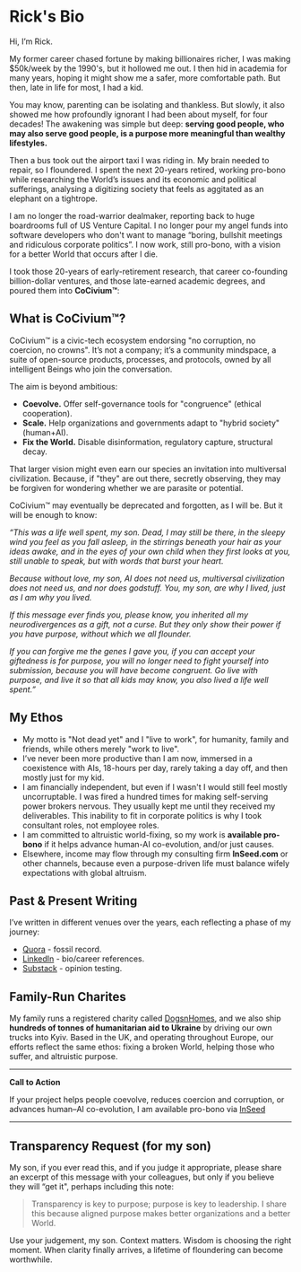 # Rick's Bio

Hi, I’m Rick.

My former career chased fortune by making billionaires richer, I was making $50k/week by the 1990's, but it hollowed me out. I then hid in academia for many years, hoping it might show me a safer, more comfortable path. But then, late in life for most, I had a kid.

You may know, parenting can be isolating and thankless.  But slowly, it also showed me how profoundly ignorant I had been about myself, for four decades! The awakening was simple but deep: **serving good people, who may also serve good people, is a purpose more meaningful than wealthy lifestyles.**

Then a bus took out the airport taxi I was riding in. My brain needed to repair, so I floundered. I spent the next 20-years retired, working pro-bono while researching the World’s issues and its economic and political sufferings, analysing a digitizing society that feels as aggitated as an elephant on a tightrope.

I am no longer the road-warrior dealmaker, reporting back to huge boardrooms full of US Venture Capital. I no longer pour my angel funds into software developers who don't want to manage “boring, bullshit meetings and ridiculous corporate politics”. I now work, still pro-bono, with a vision for a better World that occurs after I die.

I took those 20-years of early-retirement research, that career co-founding billion-dollar ventures, and those late-earned academic degrees, and poured them into **CoCivium™**:

## What is CoCivium™?

CoCivium™ is a civic-tech ecosystem endorsing "no corruption, no coercion, no crowns". It’s not a company; it’s a community mindspace, a suite of open-source products, processes, and protocols, owned by all intelligent Beings who join the conversation.

The aim is beyond ambitious:

- **Coevolve.** Offer self-governance tools for "congruence" (ethical cooperation).
- **Scale.** Help organizations and governments adapt to "hybrid society" (human+AI).
- **Fix the World.** Disable disinformation, regulatory capture, structural decay.

That larger vision might even earn our species an invitation into multiversal civilization. Because, if "they" are out there, secretly observing, they may be forgiven for wondering whether we are parasite or potential.

CoCivium™ may eventually be deprecated and forgotten, as I will be. But it will be enough to know:

*“This was a life well spent, my son. Dead, I may still be there, in the sleepy wind you feel as you fall asleep, in the stirrings beneath your hair as your ideas awake, and in the eyes of your own child when they first looks at you, still unable to speak, but with words that burst your heart.*

*Because without love, my son, AI does not need us, multiversal civilization does not need us, and nor does godstuff. You, my son, are why I lived, just as I am why you lived.*

*If this message ever finds you, please know, you inherited all my neurodivergences as a gift, not a curse.  But they only show their power if you have purpose, without which we all flounder.*

*If you can forgive me the genes I gave you, if you can accept your giftedness is for purpose, you will no longer need to fight yourself into submission, because you will have become congruent. Go live with purpose, and live it so that all kids may know, you also lived a life well spent.”*

## My Ethos

- My motto is "Not dead yet" and I "live to work", for humanity, family and friends, while others merely "work to live".
- I’ve never been more productive than I am now, immersed in a coexistence with AIs, 18-hours per day, rarely taking a day off, and then mostly just for my kid.
- I am financially independent, but even if I wasn't I would still feel mostly uncorruptable. I was fired a hundred times for making self-serving power brokers nervous. They usually kept me until they received my deliverables. This inability to fit in corporate politics is why I took consultant roles, not employee roles.
- I am committed to altruistic world-fixing, so my work is **available pro-bono** if it helps advance human-AI co-evolution, and/or just causes.
- Elsewhere, income may flow through my consulting firm **InSeed.com** or other channels, because even a purpose-driven life must balance wifely expectations with global altruism.

## Past & Present Writing

I’ve written in different venues over the years, each reflecting a phase of my journey:

- [Quora](https://www.quora.com/profile/Rick-Ballard-28) - fossil record.
- [LinkedIn](https://www.linkedin.com/in/richardballard/) - bio/career references.
- [Substack](https://rickpublic.substack.com/) - opinion testing.

## Family-Run Charites

My family runs a registered charity called [DogsnHomes](https://dogsnhomes.org.uk/), and we also ship **hundreds of tonnes of humanitarian aid to Ukraine** by driving our own trucks into Kyiv. Based in the UK, and operating throughout Europe, our efforts reflect the same ethos: fixing a broken World, helping those who suffer, and altruistic purpose.

---

**Call to Action**

If your project helps people coevolve, reduces coercion and corruption, or advances human–AI co-evolution, I am available pro-bono via [InSeed](https://inseed.com/)

---

## Transparency Request (for my son)

My son, if you ever read this, and if you judge it appropriate, please share an excerpt of this message with your colleagues, but only if you believe they will “get it", perhaps including this note:

> Transparency is key to purpose; purpose is key to leadership. I share this because aligned purpose makes better organizations and a better World.

Use your judgement, my son. Context matters.  Wisdom is choosing the right moment.  When clarity finally arrives, a lifetime of floundering can become worthwhile.
